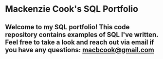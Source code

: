 # Mackenzie Cook's SQL Portfolio 

## Welcome to my SQL portfolio! This code repository contains examples of SQL I've written. Feel free to take a look and reach out via email if you have any questions: macbcook@gmail.com
